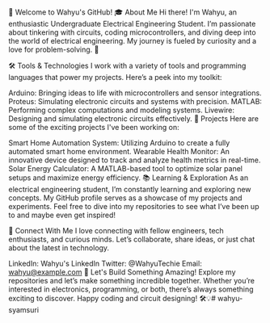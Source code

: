 👋 Welcome to Wahyu's GitHub!
🎓 About Me
Hi there! I'm Wahyu, an enthusiastic Undergraduate Electrical Engineering Student. I’m passionate about tinkering with circuits, coding microcontrollers, and diving deep into the world of electrical engineering. My journey is fueled by curiosity and a love for problem-solving. 🚀

🛠️ Tools & Technologies
I work with a variety of tools and programming languages that power my projects. Here’s a peek into my toolkit:

Arduino: Bringing ideas to life with microcontrollers and sensor integrations.
Proteus: Simulating electronic circuits and systems with precision.
MATLAB: Performing complex computations and modeling systems.
Livewire: Designing and simulating electronic circuits effectively.
🔧 Projects
Here are some of the exciting projects I've been working on:

Smart Home Automation System: Utilizing Arduino to create a fully automated smart home environment.
Wearable Health Monitor: An innovative device designed to track and analyze health metrics in real-time.
Solar Energy Calculator: A MATLAB-based tool to optimize solar panel setups and maximize energy efficiency.
📚 Learning & Exploration
As an electrical engineering student, I’m constantly learning and exploring new concepts. My GitHub profile serves as a showcase of my projects and experiments. Feel free to dive into my repositories to see what I’ve been up to and maybe even get inspired!

🤝 Connect With Me
I love connecting with fellow engineers, tech enthusiasts, and curious minds. Let’s collaborate, share ideas, or just chat about the latest in technology.

LinkedIn: Wahyu's LinkedIn
Twitter: @WahyuTechie
Email: wahyu@example.com
🔗 Let's Build Something Amazing!
Explore my repositories and let’s make something incredible together. Whether you’re interested in electronics, programming, or both, there’s always something exciting to discover. Happy coding and circuit designing! 🛠️💡# wahyu-syamsuri
